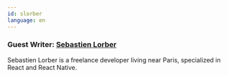 ```yaml
---
id: slorber
language: en
---
```

### Guest Writer: [Sebastien Lorber](https://sebastienlorber.com/)

Sebastien Lorber is a freelance developer living near Paris, specialized in React and React Native.